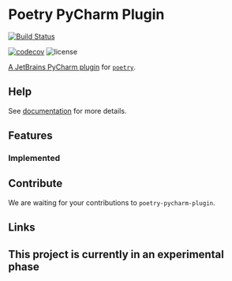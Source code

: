 # Poetry PyCharm Plugin
[![Build Status](https://travis-ci.org/koxudaxi/poetry-pycharm-plugin.svg?branch=master)](https://travis-ci.org/koxudaxi/pydantic-pycharm-plugin)



[![codecov](https://codecov.io/gh/koxudaxi/poetry-pycharm-plugin/branch/master/graph/badge.svg)](https://codecov.io/gh/koxudaxi/poetry-pycharm-plugin)
![license](https://img.shields.io/github/license/koxudaxi/poetry-pycharm-plugin.svg)

[A JetBrains PyCharm plugin]() for [`poetry`](https://python-poetry.org/).

## Help
See [documentation](https://koxudaxi.github.io/pydantic-pycharm-plugin/) for more details.


##  Features
### Implemented



## Contribute
We are waiting for your contributions to `poetry-pycharm-plugin`.


## Links

## This project is currently in an experimental phase
